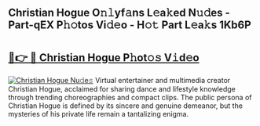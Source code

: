 ## Christian Hogue O𝚗𝚕yf𝚊ns L𝚎a𝚔ed N𝚞𝚍es - Part-qEX P𝚑𝚘tos Vi𝚍𝚎o - H𝚘𝚝 Part L𝚎a𝚔s 1Kb6P

# <h2><a href="http://kf7l4yi.oniu.top/?m=Christian+Hogue">🔗👉 🔴 Christian Hogue P𝚑ot𝚘𝚜 V𝚒d𝚎o</a></h2>

[![Christian Hogue Nu𝚍e𝚜](https://i.imgur.com/0qMVB7G.gif)](http://kf7l4yi.oniu.top/?m=Christian+Hogue)
Virtual entertainer and multimedia creator Christian Hogue, acclaimed for sharing dance and lifestyle knowledge through trending choreographies and compact clips. The public persona of Christian Hogue is defined by its sincere and genuine demeanor, but the mysteries of his private life remain a tantalizing enigma.  
